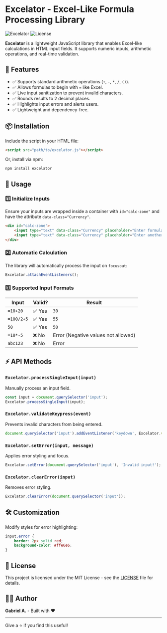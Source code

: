 # Excelator - Excel-Like Formula Processing Library

![Excelator](https://img.shields.io/badge/version-1.0.5-blue.svg) ![License](https://img.shields.io/badge/license-MIT-green.svg)

**Excelator** is a lightweight JavaScript library that enables Excel-like calculations in HTML input fields. It supports numeric inputs, arithmetic operations, and real-time validation.

## 🚀 Features

- ✅ Supports standard arithmetic operations (`+`, `-`, `*`, `/`, `()`).
- ✅ Allows formulas to begin with `=` like Excel.
- ✅ Live input sanitization to prevent invalid characters.
- ✅ Rounds results to 2 decimal places.
- ✅ Highlights input errors and alerts users.
- ✅ Lightweight and dependency-free.

## 📦 Installation

Include the script in your HTML file:

```html
<script src="path/to/excelator.js"></script>
```

Or, install via npm:

```sh
npm install excelator
```

## 🚀 Usage

### 1️⃣ Initialize Inputs

Ensure your inputs are wrapped inside a container with `id="calc-zone"` and have the attribute `data-class="Currency"`.

```html
<div id="calc-zone">
    <input type="text" data-class="Currency" placeholder="Enter formula or number">
    <input type="text" data-class="Currency" placeholder="Enter another value">
</div>
```

### 2️⃣ Automatic Calculation

The library will automatically process the input on `focusout`:

```js
Excelator.attachEventListeners();
```

### 3️⃣ Supported Input Formats

| Input | Valid? | Result |
|--------|--------|---------|
| `=10+20` | ✅ Yes | `30` |
| `=100/2+5` | ✅ Yes | `55` |
| `50` | ✅ Yes | `50` |
| `=10*-5` | ❌ No | Error (Negative values not allowed) |
| `abc123` | ❌ No | Error |

## ⚡ API Methods

### `Excelator.processSingleInput(input)`
Manually process an input field.

```js
const input = document.querySelector('input');
Excelator.processSingleInput(input);
```

### `Excelator.validateKeypress(event)`
Prevents invalid characters from being entered.

```js
document.querySelector('input').addEventListener('keydown', Excelator.validateKeypress.bind(Excelator));
```

### `Excelator.setError(input, message)`
Applies error styling and focus.

```js
Excelator.setError(document.querySelector('input'), 'Invalid input!');
```

### `Excelator.clearError(input)`
Removes error styling.

```js
Excelator.clearError(document.querySelector('input'));
```

## 🛠️ Customization

Modify styles for error highlighting:

```css
input.error {
    border: 2px solid red;
    background-color: #ffe6e6;
}
```

## 📜 License

This project is licensed under the MIT License - see the [LICENSE](LICENSE) file for details.

## 👨‍💻 Author

**Gabriel A.** - Built with ❤️

---

Give a ⭐ if you find this useful!

